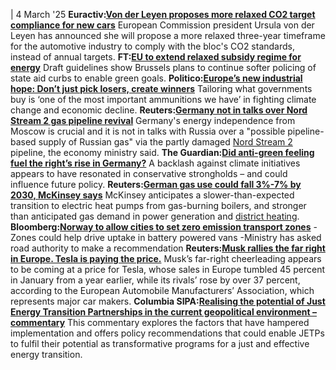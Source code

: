 | 4 March '25
**Euractiv:[Von der Leyen proposes more relaxed CO2 target compliance for new cars](https://www.euractiv.com/section/eet/news/von-der-leyen-proposes-more-relaxed-co2-target-compliance-for-new-cars/)**
European Commission president Ursula von der Leyen has announced she will propose a more relaxed three-year timeframe for the automotive industry to comply with the bloc's CO2 standards, instead of annual targets.
**FT:[EU to extend relaxed subsidy regime for energy](https://www.ft.com/content/ba08708e-36d7-4097-86ae-b86fc0ed553a)**
Draft guidelines show Brussels plans to continue softer policing of state aid curbs to enable green goals.
**Politico:**[**Europe’s new industrial hope: Don’t just pick losers, create winners**](https://www.politico.eu/article/europe-new-industrial-hope-dont-just-pick-losers-create-winners/)
Tailoring what governments buy is ‘one of the most important ammunitions we have’ in fighting climate change and economic decline.
**Reuters:[Germany not in talks over Nord Stream 2 gas pipeline revival](https://www.reuters.com/business/energy/germany-says-not-talks-over-nord-stream-2-gas-pipeline-revival-2025-03-03/)**
Germany's energy independence from Moscow is crucial and it is not in talks with Russia over a "possible pipeline-based supply of Russian gas" via the partly damaged [Nord Stream 2](https://www.cleanenergywire.org/glossary/letter_n#nord_stream_2) pipeline, the economy ministry said.
**The Guardian:**[**Did anti-green feeling fuel the right’s rise in Germany?**](https://www.theguardian.com/world/2025/mar/04/did-anti-green-feeling-fuel-right-rise-germany-climate-afd)
A backlash against climate initiatives appears to have resonated in conservative strongholds – and could influence future policy.
**Reuters:[German gas use could fall 3%-7% by 2030, McKinsey says](https://www.reuters.com/business/energy/german-gas-use-could-fall-3-7-by-2030-mckinsey-says-2025-03-04/)**
McKinsey anticipates a slower-than-expected transition to electric heat pumps from gas-burning boilers, and stronger than anticipated gas demand in power generation and [district heating](https://www.cleanenergywire.org/glossary/letter_d#district_heating).
**Bloomberg:[Norway to allow cities to set zero emission transport zones](https://www.bloomberg.com/news/articles/2025-03-04/norway-to-allow-cities-to-set-zero-emission-transport-zones)**
-Zones could help drive uptake in battery powered vans
-Ministry has asked road authority to make a recommendation
**Reuters:[Musk rallies the far right in Europe. Tesla is paying the price.](https://www.reuters.com/world/musk-rallies-far-right-europe-tesla-is-paying-price-2025-03-04/)**
Musk’s far-right cheerleading appears to be coming at a price for Tesla, whose sales in Europe tumbled 45 percent in January from a year earlier, while its rivals’ rose by over 37 percent, according to the European Automobile Manufacturers’ Association, which represents major car makers.
**Columbia SIPA:**[**Realising the potential of Just Energy Transition Partnerships in the current geopolitical environment – commentary**](https://www.energypolicy.columbia.edu/publications/realizing-the-potential-of-just-energy-transition-partnerships-in-the-current-geopolitical-environment/)
This commentary explores the factors that have hampered implementation and offers policy recommendations that could enable JETPs to fulfil their potential as transformative programs for a just and effective energy transition.
